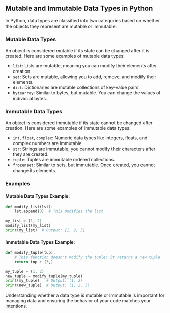 ## Mutable and Immutable Data Types in Python

In Python, data types are classified into two categories based on whether the objects they represent are mutable or immutable.

### Mutable Data Types

An object is considered mutable if its state can be changed after it is created. Here are some examples of mutable data types:

- `list`: Lists are mutable, meaning you can modify their elements after creation.
- `set`: Sets are mutable, allowing you to add, remove, and modify their elements.
- `dict`: Dictionaries are mutable collections of key-value pairs.
- `bytearray`: Similar to bytes, but mutable. You can change the values of individual bytes.

### Immutable Data Types

An object is considered immutable if its state cannot be changed after creation. Here are some examples of immutable data types:

- `int`, `float`, `complex`: Numeric data types like integers, floats, and complex numbers are immutable.
- `str`: Strings are immutable; you cannot modify their characters after they are created.
- `tuple`: Tuples are immutable ordered collections.
- `frozenset`: Similar to sets, but immutable. Once created, you cannot change its elements.

### Examples

#### Mutable Data Types Example:

```python
def modify_list(lst):
    lst.append(3)  # This modifies the list

my_list = [1, 2]
modify_list(my_list)
print(my_list)  # Output: [1, 2, 3]
```

#### Immutable Data Types Example:

```python
def modify_tuple(tup):
    # This function doesn't modify the tuple; it returns a new tuple
    return tup + (3,)

my_tuple = (1, 2)
new_tuple = modify_tuple(my_tuple)
print(my_tuple)   # Output: (1, 2)
print(new_tuple)  # Output: (1, 2, 3)
```

Understanding whether a data type is mutable or immutable is important for managing data and ensuring the behavior of your code matches your intentions.